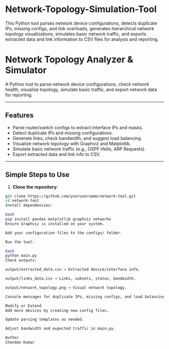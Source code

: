 # Network-Topology-Simulation-Tool
This Python tool parses network device configurations, detects duplicate IPs, missing configs, and link overloads, generates hierarchical network topology visualizations, simulates basic network traffic, and exports extracted data and link information to CSV files for analysis and reporting.


# Network Topology Analyzer & Simulator

A Python tool to parse network device configurations, check network health, visualize topology, simulate basic traffic, and export network data for reporting.

---

## Features

- Parse router/switch configs to extract interface IPs and masks.
- Detect duplicate IPs and missing configurations.
- Generate links, check bandwidth, and suggest load balancing.
- Visualize network topology with Graphviz and Matplotlib.
- Simulate basic network traffic (e.g., OSPF Hello, ARP Requests).
- Export extracted data and link info to CSV.

---

## Simple Steps to Use

1. **Clone the repository**:

```bash
git clone https://github.com/yourusername/network-tool.git
cd network-tool
Install dependencies:

bash
pip install pandas matplotlib graphviz networkx
Ensure Graphviz is installed on your system.

Add your configuration files to the configs/ folder.

Run the tool:

bash
python main.py
Check outputs:

output/extracted_data.csv → Extracted device/interface info.

output/links_data.csv → Links, subnets, status, bandwidth.

output/network_topology.png → Visual network topology.

Console messages for duplicate IPs, missing configs, and load balancing recommendations.

Modify or Extend
Add more devices by creating new config files.

Update parsing templates as needed.

Adjust bandwidth and expected traffic in main.py.

Author
Chandan Kumar


